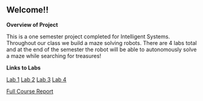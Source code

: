 ## Welcome!!

**Overview of Project**

This is a one semester project completed for Intelligent Systems. Throughout our class we build a maze solving robots. There are 4 labs total and at the end of the semester the robot will be able to autonomously solve a maze while searching for treasures!

**Links to Labs**

[Lab 1](lab_1.md) [Lab 2](lab_2.md) [Lab 3](lab_3.md) [Lab 4](lab_4.md)

[Full Course Report](https://pages.github.coecis.cornell.edu/jnh84/jnh84.github.io/)

